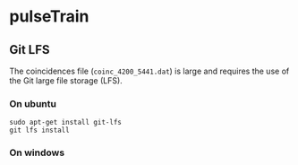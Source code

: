 # pulseTrain

## Git LFS

The coincidences file (`coinc_4200_5441.dat`) is large and requires the use of the Git large file storage (LFS).

### On ubuntu

```
sudo apt-get install git-lfs
git lfs install
```

### On windows

```

```
